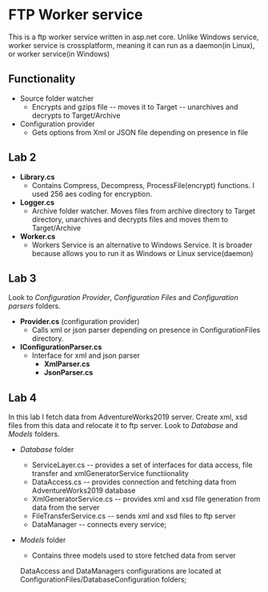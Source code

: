 # FTP Worker service
This is a ftp worker service written in asp.net core. Unlike Windows service, worker service is crossplatform, meaning it can run as a daemon(in Linux), or worker service(in Windows)

## Functionality
* Source folder watcher
  * Encrypts and gzips file -- moves it to Target -- unarchives and decrypts to Target/Archive
* Configuration provider
  * Gets options from Xml or JSON file depending on presence in file

## Lab 2
* **Library.cs**
  * Contains Compress, Decompress, ProcessFile(encrypt) functions. I used 256 aes coding for encryption.
* **Logger.cs**
  * Archive folder watcher. Moves files from archive directory to Target directory, unarchives and decrypts files and moves them to Target/Archive
* **Worker.cs**
  * Workers Service is an alternative to Windows Service. It is broader because allows you to run it as Windows or Linux service(daemon)

## Lab 3
Look to *Configuration Provider*, *Configuration Files* and *Configuration parsers* folders.
* **Provider.cs** (configuration provider)
  * Calls xml or json parser depending on presence in ConfigurationFiles directory. 
* **IConfigurationParser.cs**
  * Interface for xml and json parser
    * **XmlParser.cs** 
    * **JsonParser.cs**

## Lab 4
In this lab I fetch data from AdventureWorks2019 server. Create xml, xsd files from this data and relocate it to ftp server.
Look to *Database* and *Models* folders.
* *Database* folder
  * ServiceLayer.cs -- provides a set of interfaces for data access, file transfer and xmlGeneratorService functiionality
  * DataAccess.cs -- provides connection and fetching data from AdventureWorks2019 database
  * XmlGeneratorService.cs -- provides xml and xsd file generation from data from the server
  * FileTransferService.cs -- sends xml and xsd files to ftp server
  * DataManager -- connects every service;
* *Models* folder
  * Contains three models used to store fetched data from server
  
  DataAccess and DataManagers configurations are located at ConfigurationFiles/DatabaseConfiguration folders;
  
